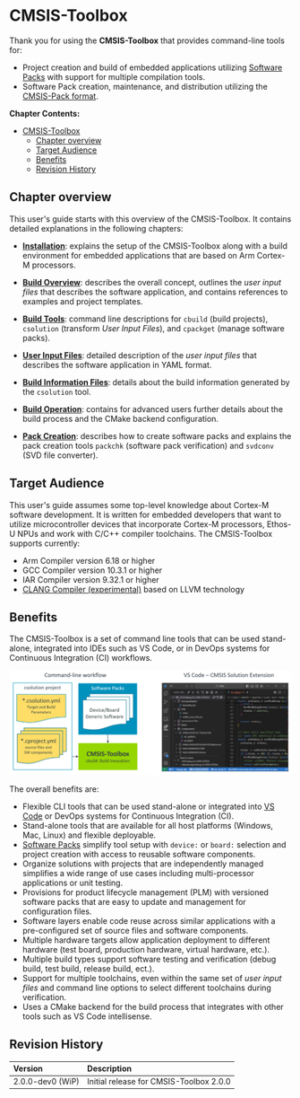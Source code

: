 # CMSIS-Toolbox

Thank you for using the **CMSIS-Toolbox** that provides command-line tools for:

- Project creation and build of embedded applications utilizing [Software Packs](https://www.keil.arm.com/packs/) with support for multiple compilation tools.
- Software Pack creation, maintenance, and distribution utilizing the [CMSIS-Pack format](https://open-cmsis-pack.github.io/Open-CMSIS-Pack-Spec/main/html/index.html).

**Chapter Contents:**

- [CMSIS-Toolbox](#cmsis-toolbox)
  - [Chapter overview](#chapter-overview)
  - [Target Audience](#target-audience)
  - [Benefits](#benefits)
  - [Revision History](#revision-history)

## Chapter overview

This user's guide starts with this overview of the CMSIS-Toolbox. It contains detailed explanations in the following chapters:

- [**Installation**](installation.md): explains the setup of the CMSIS-Toolbox along with a build environment for embedded applications that are based on Arm Cortex-M processors.

- [**Build Overview**](build-overview.md): describes the overall concept, outlines the *user input files* that describes the software application, and contains references to examples and project templates.

- [**Build Tools**](build-tools.md): command line descriptions for `cbuild` (build projects), `csolution` (transform *User Input Files*), and `cpackget` (manage software packs).

- [**User Input Files**](YML-Input-Format.md): detailed description of the *user input files* that describes the software application in YAML format.

- [**Build Information Files**](YML-CBuild-Format.md): details about the build information generated by the `csolution` tool.

- [**Build Operation**](build-operation.md): contains for advanced users further details about the build process and the CMake backend configuration.

- [**Pack Creation**](pack-tools.md): describes how to create software packs and explains the pack creation tools `packchk` (software pack verification) and `svdconv` (SVD file converter).

## Target Audience

This user's guide assumes some top-level knowledge about Cortex-M software development. It is written for embedded developers that want to utilize microcontroller devices that incorporate Cortex-M processors, Ethos-U NPUs and work with C/C++ compiler toolchains. The CMSIS-Toolbox supports currently:

- Arm Compiler version 6.18 or higher
- GCC Compiler version 10.3.1 or higher
- IAR Compiler version 9.32.1 or higher
- [CLANG Compiler (experimental)](https://github.com/ARM-software/LLVM-embedded-toolchain-for-Arm/releases) based on LLVM technology

## Benefits

The CMSIS-Toolbox is a set of command line tools that can be used stand-alone, integrated into IDEs such as VS Code, or in DevOps systems for Continuous Integration (CI) workflows.

![Operation of `csolution` tool](./images/tool-overview.png "Operation of `csolution` tool")

The overall benefits are:

- Flexible CLI tools that can be used stand-alone or integrated into [VS Code](https://marketplace.visualstudio.com/items?itemName=Arm.keil-studio-pack) or DevOps systems for Continuous Integration (CI).
- Stand-alone tools that are available for all host platforms (Windows, Mac, Linux) and flexible deployable.
- [Software Packs](https://www.keil.arm.com/packs/) simplify tool setup with `device:` or `board:` selection and project creation with access to reusable software components.
- Organize solutions with projects that are independently managed simplifies a wide range of use cases including  multi-processor applications or unit testing.
- Provisions for product lifecycle management (PLM) with versioned software packs that are easy to update and management for configuration files.
- Software layers enable code reuse across similar applications with a pre-configured set of source files and software components.
- Multiple hardware targets allow application deployment to different hardware (test board, production hardware, virtual hardware, etc.).
- Multiple build types support software testing and verification (debug build, test build, release build, ect.).
- Support for multiple toolchains, even within the same set of *user input files* and command line options to select different toolchains during verification.
- Uses a CMake backend for the build process that integrates with other tools such as VS Code intellisense.

## Revision History

Version            | Description
:------------------|:-------------------------
2.0.0-dev0 (WiP)   | Initial release for CMSIS-Toolbox 2.0.0
